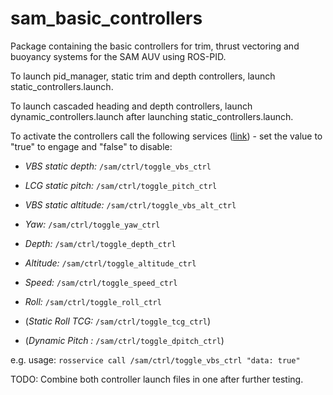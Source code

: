 # sam_basic_controllers

Package containing the basic controllers for trim, thrust vectoring and buoyancy systems for the SAM AUV using ROS-PID.

To launch pid_manager, static trim and depth controllers, launch static_controllers.launch.

To launch cascaded heading and depth controllers, launch dynamic_controllers.launch after launching static_controllers.launch.

To activate the controllers call the following services ([link](https://github.com/smarc-project/smarc_msgs#id11)) - set the value to "true" to engage and "false" to disable:

  - _VBS static depth:_ ```/sam/ctrl/toggle_vbs_ctrl```
  
  - _LCG static pitch:_ ```/sam/ctrl/toggle_pitch_ctrl```
  
  - _VBS static altitude:_ ```/sam/ctrl/toggle_vbs_alt_ctrl```
  
  - _Yaw:_ ```/sam/ctrl/toggle_yaw_ctrl```
  
  - _Depth:_ ```/sam/ctrl/toggle_depth_ctrl```
  
  - _Altitude:_ ```/sam/ctrl/toggle_altitude_ctrl```
  
  - _Speed:_ ```/sam/ctrl/toggle_speed_ctrl```
  
  - _Roll:_ ```/sam/ctrl/toggle_roll_ctrl```
  
  - (_Static Roll TCG:_ ```/sam/ctrl/toggle_tcg_ctrl```) 
  - (_Dynamic Pitch :_ ```/sam/ctrl/toggle_dpitch_ctrl```) 

e.g. usage: ```rosservice call /sam/ctrl/toggle_vbs_ctrl "data: true"```

TODO: Combine both controller launch files in one after further testing.

